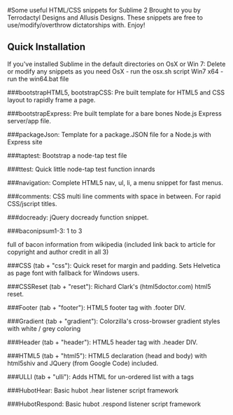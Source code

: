 #Some useful HTML/CSS snippets for Sublime 2 Brought to you by Terrodactyl Designs and Allusis Designs. These snippets are free to use/modify/overthrow dictatorships with. Enjoy!

## Quick Installation
If you've installed Sublime in the default directories on OsX or Win 7:
Delete or modify any snippets as you need
OsX - run the osx.sh script
Win7 x64 - run the win64.bat file

###bootstrapHTML5, bootstrapCSS:
Pre built template for HTML5 and CSS layout to rapidly frame a page.

###bootstrapExpress:
Pre built template for a bare bones Node.js Express server/app file.

###packageJson:
Template for a package.JSON file for a Node.js with Express site

###taptest:
Bootstrap a node-tap test file

###ttest:
Quick little node-tap test function innards

###navigation:
Complete HTML5 nav, ul, li, a menu snippet for fast menus.

###comments:
CSS  multi line comments with space in between. For rapid CSS/jscript titles.

###docready:
jQuery docready function snippet.

###baconipsum1-3:
1 to 3 <p> full of bacon information from wikipedia (included link back to article for copyright and author credit in all 3)

###CSS (tab + "css"):
Quick reset for margin and padding. Sets Helvetica as page font with fallback for Windows users.

###CSSReset (tab + "reset"):
Richard Clark's (html5doctor.com) html5 reset.

###Footer (tab + "footer"):
HTML5 footer tag with .footer DIV.

###Gradient (tab + "gradient"):
Colorzilla's cross-browser gradient styles with white / grey coloring

###Header (tab + "header"):
HTML5 header tag with .header DIV.

###HTML5 (tab + "html5"):
HTML5 declaration (head and body) with html5shiv and JQuery (from Google Code) included.

###ULLI (tab + "ulli"):
Adds HTML for un-ordered list with a tags

###HubotHear:
Basic hubot .hear listener script framework

###HubotRespond:
Basic hubot .respond listener script framework
